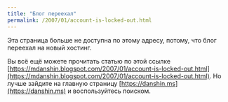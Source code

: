 ```yaml
---
title: "Блог переехал"
permalink: /2007/01/account-is-locked-out.html
---
```

Эта страница больше не доступна по этому адресу, потому, что блог переехал на новый хостинг.

Вы всё ещё можете прочитать статью по этой ссылке [https://mdanshin.blogspot.com/2007/01/account-is-locked-out.html](https://mdanshin.blogspot.com/2007/01/account-is-locked-out.html). Но лучше зайдите на главную страницу [https://danshin.ms](https://danshin.ms) и воспользуйтесь поиском.